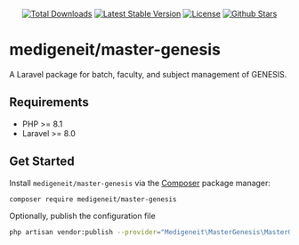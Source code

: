 <p align="center">
  <a href="https://packagist.org/packages/medigeneit/master-genesis"><img src="https://img.shields.io/packagist/dt/medigeneit/master-genesis" alt="Total Downloads"></a>
  <a href="https://packagist.org/packages/medigeneit/master-genesis"><img src="https://img.shields.io/packagist/v/medigeneit/master-genesis" alt="Latest Stable Version"></a>
  <a href="https://packagist.org/packages/medigeneit/master-genesis"><img src="https://img.shields.io/packagist/l/medigeneit/master-genesis" alt="License"></a>
  <a href="https://packagist.org/packages/medigeneit/master-genesis"><img src="https://img.shields.io/github/stars/medigeneit/master-genesis" alt="Github Stars"></a>
</p>

# medigeneit/master-genesis

A Laravel package for batch, faculty, and subject management of GENESIS.

## Requirements

- PHP >= 8.1
- Laravel >= 8.0

## Get Started

Install `medigeneit/master-genesis` via the [Composer](https://getcomposer.org/) package manager:

```bash
composer require medigeneit/master-genesis
```

Optionally, publish the configuration file

```bash
php artisan vendor:publish --provider="Medigeneit\MasterGenesis\MasterGenesisServiceProvider"
```
